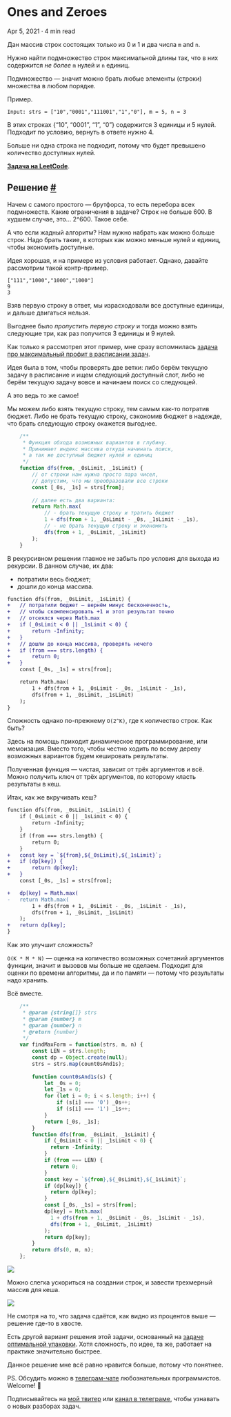 Ones and Zeroes
===============

Apr 5, 2021 · 4 min read

Дан массив строк состоящих только из 0 и 1 и два числа `m` and `n`.

Нужно найти подмножество строк максимальной длины так, что в них содержится _не более_ `m` нулей и `n` единиц.

Подмножество — значит можно брать любые элементы (строки) множества в любом порядке.

Пример.

    Input: strs = ["10","0001","111001","1","0"], m = 5, n = 3
    

В этих строках {“10”, “0001”, “1”, “0”} содержится 3 единицы и 5 нулей. Подходит по условию, вернуть в ответе нужно 4.

Больше ни одна строка не подходит, потому что будет превышено количество доступных нулей.

**[Задача на LeetCode](https://leetcode.com/problems/ones-and-zeroes/)**.

Решение [#](#решение)
---------------------

Начем с самого простого — брутфорса, то есть перебора всех подмножеств. Какие ограничения в задаче? Строк не больше 600. В худшем случае, это… 2^600. Такое себе.

А что если жадный алгоритм? Нам нужно набрать как можно больше строк. Надо брать такие, в которых как можно меньше нулей и единиц, чтобы экономить доступные.

Идея хорошая, и на примере из условия работает. Однако, давайте рассмотрим такой контр-пример.

    ["111","1000","1000","1000"]
    9
    3
    

Взяв первую строку в ответ, мы израсходовали все доступные единицы, и дальше двигаться нельзя.

Выгоднее было _пропустить первую строку_ и тогда можно взять следующие три, как раз получится 3 единицы и 9 нулей.

Как только я рассмотрел этот пример, мне сразу вспомнилась [задача про максимальный профит в расписании задач](https://vitkarpov.me/posts/maximum-profit-in-job-scheduling/).

Идея была в том, чтобы проверять две ветки: либо берём текущую задачу в расписание и ищем следующий доступный слот, либо не берём текущую задачу вовсе и начинаем поиск со следующей.

А это ведь то же самое!

Мы можем либо взять текущую строку, тем самым как-то потратив бюджет. Либо не брать текущую строку, сэкономив бюджет в надежде, что брать следующую строку окажется выгоднее.

```js
    /**
     * Функция обхода возможных вариантов в глубину.
     * Принимает индекс массива откуда начинать поиск,
     * а так же доступный бюджет нулей и единиц
     */
    function dfs(from, _0sLimit, _1sLimit) {
        // от строки нам нужна просто пара чисел,
        // допустим, что мы преобразовали все строки
        const [_0s, _1s] = strs[from];
    
        // далее есть два варианта:
        return Math.max(
            // - брать текущую строку и тратить бюджет
            1 + dfs(from + 1, _0sLimit - _0s, _1sLimit - _1s),
            // - не брать текущую строку и экономить
            dfs(from + 1, _0sLimit, _1sLimit)
        );
    }
```    

В рекурсивном решении главное не забыть про условия для выхода из рекурсии. В данном случае, их два:

*   потратили весь бюджет;
*   дошли до конца массива.

```diff
function dfs(from, _0sLimit, _1sLimit) {
+   // потратили бюджет — вернём минус бесконечность,
+   // чтобы скомпенсировать +1 и этот результат точно
+   // отсеялся через Math.max 
+   if (_0sLimit < 0 || _1sLimit < 0) {
+       return -Infinity;
+   }
+   // дошли до конца массива, проверять нечего
+   if (from === strs.length) {
+       return 0;
+   }
    const [_0s, _1s] = strs[from];

    return Math.max(
        1 + dfs(from + 1, _0sLimit - _0s, _1sLimit - _1s),
        dfs(from + 1, _0sLimit, _1sLimit)
    );
}
```    

Сложность однако по-прежнему `O(2^K)`, где `K` количество строк. Как быть?

Здесь на помощь приходит динамическое программирование, или мемоизация. Вместо того, чтобы честно ходить по всему дереву возможных вариантов будем кешировать результаты.

Полученная функция — чистая, зависит от трёх аргументов и всё. Можно получить ключ от трёх аргументов, по которому класть результаты в кеш.

Итак, как же вкручивать кеш?

```diff
function dfs(from, _0sLimit, _1sLimit) {
    if (_0sLimit < 0 || _1sLimit < 0) {
        return -Infinity;
    }
    if (from === strs.length) {
        return 0;
    }
+   const key = `${from},${_0sLimit},${_1sLimit}`;
+   if (dp[key]) {
+       return dp[key];
+   }
    const [_0s, _1s] = strs[from];

+   dp[key] = Math.max(
-   return Math.max(
        1 + dfs(from + 1, _0sLimit - _0s, _1sLimit - _1s),
        dfs(from + 1, _0sLimit, _1sLimit)
    );
+   return dp[key];
}
```

Как это улучшит сложность?

`O(K * M * N)` — оценка на количество возможных сочетаний аргументов функции, значит и вызовов мы больше не сделаем. Подходит для оценки по времени алгоритмы, да и по памяти — потому что результаты надо хранить.

Всё вместе.

```js
    /**
     * @param {string[]} strs
     * @param {number} m
     * @param {number} n
     * @return {number}
     */
    var findMaxForm = function(strs, m, n) {
        const LEN = strs.length;
        const dp = Object.create(null);
        strs = strs.map(count0sAnd1s);
    
        function count0sAnd1s(s) {
            let _0s = 0;
            let _1s = 0;
            for (let i = 0; i < s.length; i++) {
                if (s[i] === '0') _0s++;
                if (s[i] === '1') _1s++;
            }
            return [_0s, _1s];
        }
        function dfs(from, _0sLimit, _1sLimit) {
            if (_0sLimit < 0 || _1sLimit < 0) {
              return -Infinity;
            }
            if (from === LEN) {
              return 0;
            }
            const key = `${from},${_0sLimit},${_1sLimit}`;
            if (dp[key]) {
              return dp[key];
            }
            const [_0s, _1s] = strs[from];
            dp[key] = Math.max(
              1 + dfs(from + 1, _0sLimit - _0s, _1sLimit - _1s),
              dfs(from + 1, _0sLimit, _1sLimit)
            );
            return dp[key];
        }
        return dfs(0, m, n);
    };
```

![](/images/ones-and-zeroes--res1.jpg)

Можно слегка ускориться на создании строк, и завести трехмерный массив для кеша.

![](/images/ones-and-zeroes--res2.jpg)

Не смотря на то, что задача сдаётся, как видно из процентов выше — решение где-то в хвосте.

Есть другой вариант решения этой задачи, основанный на [задаче оптимальной упаковки](https://en.wikipedia.org/wiki/Knapsack_problem). Хотя сложность, по идее, та же, работает на практике значительно быстрее.

Данное решение мне всё равно нравится больше, потому что понятнее.

PS. Обсудить можно в [телеграм-чате](https://t.me/ctci_chat_ru) любознательных программистов. Welcome! 🤗

Подписывайтесь на [мой твитер](https://twitter.com/vitkarpov) или [канал в телеграме](https://t.me/coding_interviews), чтобы узнавать о новых разборах задач.

